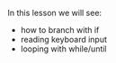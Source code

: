 In this lesson we will see:
- how to branch with if
- reading keyboard input
- looping with while/until
